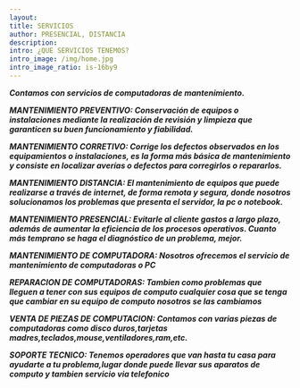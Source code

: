 ```yaml
--- 
layout: 
title: SERVICIOS
author: PRESENCIAL, DISTANCIA
description:
intro: ¿QUE SERVICIOS TENEMOS?
intro_image: /img/home.jpg
intro_image_ratio: is-16by9
---
```


**_Contamos con servicios de computadoras de mantenimiento._**

**_MANTENIMIENTO PREVENTIVO: Conservación de equipos o instalaciones mediante la realización de revisión y limpieza que garanticen su buen funcionamiento y fiabilidad._**

**_MANTENIMIENTO CORRETIVO: Corrige los defectos observados en los equipamientos o instalaciones, es la forma más básica de mantenimiento y consiste en localizar averías o defectos para corregirlos o repararlos._**

**_MANTENIMIENTO DISTANCIA: El mantenimiento de equipos que puede realizarse a través de internet, de forma remota y segura, donde nosotros solucionamos los problemas que presenta el servidor, la pc o notebook._**

**_MANTENIMIENTO PRESENCIAL: Evitarle al cliente gastos a largo plazo, además de aumentar la eficiencia de los procesos operativos. Cuanto más temprano se haga el diagnóstico de un problema, mejor._**

**_MANTENIMIENTO DE COMPUTADORA: Nosotros ofrecemos el servicio de mantenimiento de computadoras o PC_**

**_REPARACION DE COMPUTADORAS: Tambien como problemas que lleguen a tener con sus equipos de computo cualquier cosa que se tenga que cambiar en su equipo de computo nosotros se las cambiamos_**

**_VENTA DE PIEZAS DE COMPUTACION: Contamos con varias piezas de computadoras como disco duros,tarjetas madres,teclados,mouse,ventiladores,ram,etc._**

**_SOPORTE TECNICO: Tenemos operadores que van hasta tu casa para ayudarte a tu problema,lugar donde puede llevar sus aparatos de computo y tambien servicio via telefonico_**


